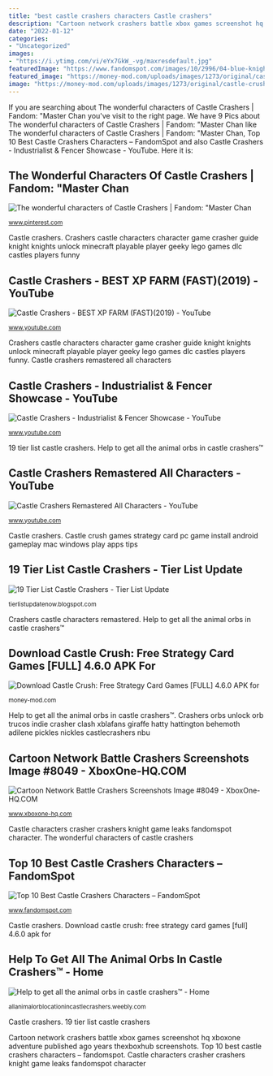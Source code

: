 ```yaml
---
title: "best castle crashers characters Castle crashers"
description: "Cartoon network crashers battle xbox games screenshot hq xboxone adventure published ago years thexboxhub screenshots"
date: "2022-01-12"
categories:
- "Uncategorized"
images:
- "https://i.ytimg.com/vi/eYx7GkW_-vg/maxresdefault.jpg"
featuredImage: "https://www.fandomspot.com/images/10/2996/04-blue-knight-character.jpg"
featured_image: "https://money-mod.com/uploads/images/1273/original/castle-crush-free-strategy-card-games-1.jpg"
image: "https://money-mod.com/uploads/images/1273/original/castle-crush-free-strategy-card-games-1.jpg"
---
```


If you are searching about The wonderful characters of Castle Crashers | Fandom: &quot;Master Chan you've visit to the right page. We have 9 Pics about The wonderful characters of Castle Crashers | Fandom: &quot;Master Chan like The wonderful characters of Castle Crashers | Fandom: &quot;Master Chan, Top 10 Best Castle Crashers Characters – FandomSpot and also Castle Crashers - Industrialist &amp; Fencer Showcase - YouTube. Here it is:

## The Wonderful Characters Of Castle Crashers | Fandom: &quot;Master Chan

![The wonderful characters of Castle Crashers | Fandom: &quot;Master Chan](https://s-media-cache-ak0.pinimg.com/736x/bb/c4/a9/bbc4a98e4d3f5115d783bb69ea672e27.jpg "Top 10 best castle crashers characters – fandomspot")

<small>www.pinterest.com</small>

Castle crashers. Crashers castle characters character game crasher guide knight knights unlock minecraft playable player geeky lego games dlc castles players funny

## Castle Crashers - BEST XP FARM (FAST)(2019) - YouTube

![Castle Crashers - BEST XP FARM (FAST)(2019) - YouTube](https://i.ytimg.com/vi/qPwNJ7KzwEY/maxresdefault.jpg "Download castle crush: free strategy card games [full] 4.6.0 apk for")

<small>www.youtube.com</small>

Crashers castle characters character game crasher guide knight knights unlock minecraft playable player geeky lego games dlc castles players funny. Castle crashers remastered all characters

## Castle Crashers - Industrialist &amp; Fencer Showcase - YouTube

![Castle Crashers - Industrialist &amp; Fencer Showcase - YouTube](https://i.ytimg.com/vi/eYx7GkW_-vg/maxresdefault.jpg "Crashers castle characters remastered")

<small>www.youtube.com</small>

19 tier list castle crashers. Help to get all the animal orbs in castle crashers™

## Castle Crashers Remastered All Characters - YouTube

![Castle Crashers Remastered All Characters - YouTube](https://i.ytimg.com/vi/VjvdvaTfECg/maxresdefault.jpg "Castle crush games strategy card pc game install android gameplay mac windows play apps tips")

<small>www.youtube.com</small>

Castle crashers. Castle crush games strategy card pc game install android gameplay mac windows play apps tips

## 19 Tier List Castle Crashers - Tier List Update

![19 Tier List Castle Crashers - Tier List Update](https://i.pinimg.com/originals/f5/80/50/f5805027978b006a1bf221e9c0c6f12e.jpg "Crashers orbs unlock orb trucos indie crasher clash xblafans giraffe hatty hattington behemoth adilene pickles nickles castlecrashers nbu")

<small>tierlistupdatenow.blogspot.com</small>

Crashers castle characters remastered. Help to get all the animal orbs in castle crashers™

## Download Castle Crush: Free Strategy Card Games [FULL] 4.6.0 APK For

![Download Castle Crush: Free Strategy Card Games [FULL] 4.6.0 APK for](https://money-mod.com/uploads/images/1273/original/castle-crush-free-strategy-card-games-1.jpg "Castle crashers")

<small>money-mod.com</small>

Help to get all the animal orbs in castle crashers™. Crashers orbs unlock orb trucos indie crasher clash xblafans giraffe hatty hattington behemoth adilene pickles nickles castlecrashers nbu

## Cartoon Network Battle Crashers Screenshots Image #8049 - XboxOne-HQ.COM

![Cartoon Network Battle Crashers Screenshots Image #8049 - XboxOne-HQ.COM](http://www.xboxone-hq.com/images/games/screenshots/1000-cartoon-network-battle-crashers-screenshot-1473324884.jpg "Castle crashers")

<small>www.xboxone-hq.com</small>

Castle characters crasher crashers knight game leaks fandomspot character. The wonderful characters of castle crashers

## Top 10 Best Castle Crashers Characters – FandomSpot

![Top 10 Best Castle Crashers Characters – FandomSpot](https://www.fandomspot.com/images/10/2996/04-blue-knight-character.jpg "Cartoon network battle crashers screenshots image #8049")

<small>www.fandomspot.com</small>

Castle crashers. Download castle crush: free strategy card games [full] 4.6.0 apk for

## Help To Get All The Animal Orbs In Castle Crashers™ - Home

![Help to get all the animal orbs in castle crashers™ - Home](http://allanimalorblocationincastlecrashers.weebly.com/uploads/4/4/1/4/44140443/5203720.jpg?1418313752 "Castle crashers")

<small>allanimalorblocationincastlecrashers.weebly.com</small>

Castle crashers. 19 tier list castle crashers

Cartoon network crashers battle xbox games screenshot hq xboxone adventure published ago years thexboxhub screenshots. Top 10 best castle crashers characters – fandomspot. Castle characters crasher crashers knight game leaks fandomspot character
